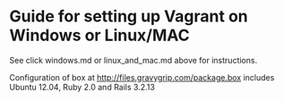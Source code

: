 # Guide for setting up Vagrant on Windows or Linux/MAC

See click windows.md or linux_and_mac.md above for instructions.

Configuration of box at http://files.gravygrip.com/package.box includes Ubuntu 12.04, Ruby 2.0 and Rails 3.2.13
